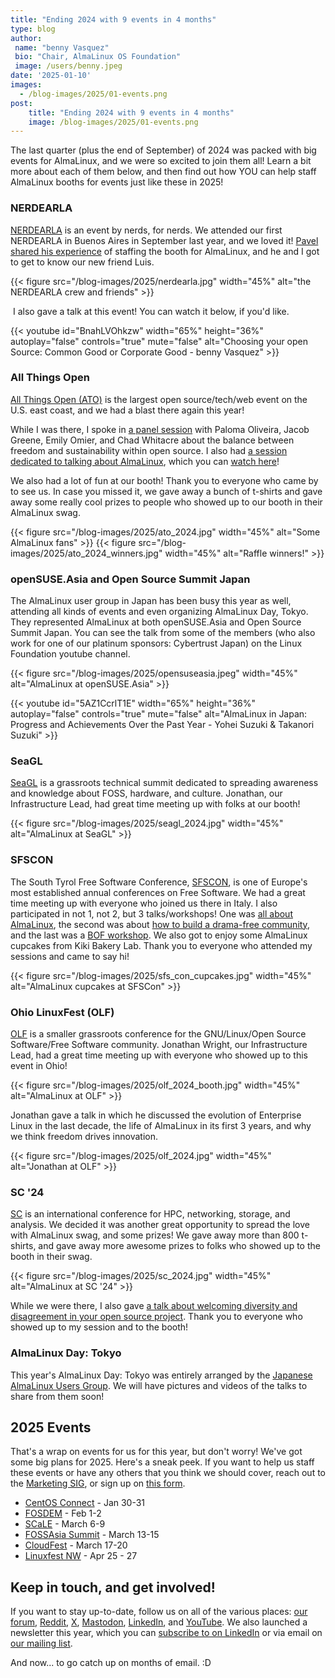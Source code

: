 ```yaml
---
title: "Ending 2024 with 9 events in 4 months"
type: blog
author: 
 name: "benny Vasquez"
 bio: "Chair, AlmaLinux OS Foundation"
 image: /users/benny.jpeg
date: '2025-01-10'
images:
  - /blog-images/2025/01-events.png
post:
    title: "Ending 2024 with 9 events in 4 months"
    image: /blog-images/2025/01-events.png
---
```



The last quarter (plus the end of September) of 2024 was packed with big events for AlmaLinux, and we were so excited to join them all! Learn a bit more about each of them below, and then find out how YOU can help staff AlmaLinux booths for events just like these in 2025!

### NERDEARLA

[NERDEARLA](https://nerdear.la/en/) is an event by nerds, for nerds. We attended our first NERDEARLA in Buenos Aires in September last year, and we loved it! [Pavel shared his experience](https://almalinux.org/blog/2024-12-18-volunteering-at-nerdearla/) of staffing the booth for AlmaLinux, and he and I got to get to know our new friend Luis.

{{< figure src="/blog-images/2025/nerdearla.jpg" width="45%" alt="the NERDEARLA crew and friends" >}}

 I also gave a talk at this event! You can watch it below, if you'd like.

{{< youtube id="BnahLVOhkzw" width="65%" height="36%" autoplay="false" controls="true" mute="false" alt="Choosing your open Source: Common Good or Corporate Good - benny Vasquez" >}}

### All Things Open

[All Things Open (ATO)](https://allthingsopen.org/) is the largest open source/tech/web event on the U.S. east coast, and we had a blast there again this year!

While I was there, I spoke in [a panel session](https://2024.allthingsopen.org/sessions/freedom-vs-sustainable-a-candid-necessary-debate) with Paloma Oliveira, Jacob Greene, Emily Omier, and Chad Whitacre about the balance between freedom and sustainability within open source. I also had [a session dedicated to talking about AlmaLinux](https://2024.allthingsopen.org/sessions/the-state-of-almalinux), which you can [watch here](https://www.youtube.com/watch?v=KuNUUNQSriE)!

We also had a lot of fun at our booth! Thank you to everyone who came by to see us. In case you missed it, we gave away a bunch of t-shirts and gave away some really cool prizes to people who showed up to our booth in their AlmaLinux swag.

{{< figure src="/blog-images/2025/ato_2024.jpg" width="45%" alt="Some AlmaLinux fans" >}}
{{< figure src="/blog-images/2025/ato_2024_winners.jpg" width="45%" alt="Raffle winners!" >}}

### openSUSE.Asia and Open Source Summit Japan

The AlmaLinux user group in Japan has been busy this year as well, attending all kinds of events and even organizing AlmaLinux Day, Tokyo. They represented AlmaLinux at both openSUSE.Asia and Open Source Summit Japan. You can see the talk from some of the members (who also work for one of our platinum sponsors: Cybertrust Japan) on the Linux Foundation youtube channel.

{{< figure src="/blog-images/2025/opensuseasia.jpeg" width="45%" alt="AlmaLinux at openSUSE.Asia" >}}

{{< youtube id="5AZ1CcrlT1E" width="65%" height="36%" autoplay="false" controls="true" mute="false" alt="AlmaLinux in Japan: Progress and Achievements Over the Past Year - Yohei Suzuki & Takanori Suzuki" >}}

### SeaGL

[SeaGL](https://seagl.org/) is a grassroots technical summit dedicated to spreading awareness and knowledge about FOSS, hardware, and culture. Jonathan, our Infrastructure Lead, had great time meeting up with folks at our booth!

{{< figure src="/blog-images/2025/seagl_2024.jpg" width="45%" alt="AlmaLinux at SeaGL" >}}

### SFSCON

The South Tyrol Free Software Conference, [SFSCON](https://www.sfscon.it/), is one of Europe's most established annual conferences on Free Software. We had a great time meeting up with everyone who joined us there in Italy. I also participated in not 1, not 2, but 3 talks/workshops! One was [all about AlmaLinux](https://www.sfscon.it/talks/almalinux-in-brief/), the second was about [how to build a drama-free community](https://www.sfscon.it/talks/building-a-no-drama-community/), and the last was a [BOF workshop](https://www.sfscon.it/workshops/almalinux-bof/). We also got to enjoy some AlmaLinux cupcakes from Kiki Bakery Lab. Thank you to everyone who attended my sessions and came to say hi!

{{< figure src="/blog-images/2025/sfs_con_cupcakes.jpg" width="45%" alt="AlmaLinux cupcakes at SFSCon" >}}

### Ohio LinuxFest (OLF)

[OLF](https://olfconference.org/about/) is a smaller grassroots conference for the GNU/Linux/Open Source Software/Free Software community. Jonathan Wright, our Infrastructure Lead, had a great time meeting up with everyone who showed up to this event in Ohio!

{{< figure src="/blog-images/2025/olf_2024_booth.jpg" width="45%" alt="AlmaLinux at OLF" >}}

Jonathan gave a talk in which he discussed the evolution of Enterprise Linux in the last decade, the life of AlmaLinux in its first 3 years, and why we think freedom drives innovation.

{{< figure src="/blog-images/2025/olf_2024.jpg" width="45%" alt="Jonathan at OLF" >}}

### SC '24

[SC](https://sc24.supercomputing.org/) is an international conference for HPC, networking, storage, and analysis. We decided it was another great opportunity to spread the love with AlmaLinux swag, and some prizes! We gave away more than 800 t-shirts, and gave away more awesome prizes to folks who showed up to the booth in their swag.

{{< figure src="/blog-images/2025/sc_2024.jpg" width="45%" alt="AlmaLinux at SC '24" >}}

While we were there, I also gave [a talk about welcoming diversity and disagreement in your open source project](https://sc24.conference-program.com/presentation/?id=exforum103&sess=sess696). Thank you to everyone who showed up to my session and to the booth!

### AlmaLinux Day: Tokyo

This year's AlmaLinux Day: Tokyo was entirely arranged by the [Japanese AlmaLinux Users Group](https://almalinux.connpass.com/). We will have pictures and videos of the talks to share from them soon!

## 2025 Events

That's a wrap on events for us for this year, but don't worry! We've got some big plans for 2025. Here's a sneak peek. If you want to help us staff these events or have any others that you think we should cover, reach out to the [Marketing SIG](https://wiki.almalinux.org/sigs/Marketing.html), or sign up on [this form](https://docs.google.com/forms/d/e/1FAIpQLSeGkzJxrYX3PKWh9szmT0deV2ScumGpEOmmiAeevStYFpYkYw/viewform?usp=sf_link).

-   [CentOS Connect](https://connect.centos.org/) - Jan 30-31
-   [FOSDEM](https://fosdem.org/2025/) - Feb 1-2
-   [SCaLE](https://www.socallinuxexpo.org) - March 6-9
-   [FOSSAsia Summit](https://summit.fossasia.org/) - March 13-15
-   [CloudFest](https://www.cloudfest.com/) - March 17-20
-   [Linuxfest NW](https://linuxfestnorthwest.org/) - Apr 25 - 27

## Keep in touch, and get involved!

If you want to stay up-to-date, follow us on all of the various places: [our forum](https://almalinux.discourse.group/), [Reddit](https://www.reddit.com/r/AlmaLinux/), [X](https://twitter.com/AlmaLinux), [Mastodon](https://fosstodon.org/@almalinux/), [LinkedIn](https://www.linkedin.com/company/80320905/), and [YouTube](https://www.youtube.com/channel/UCt9lpkqUPp1FUEi9uqVlPQA). We also launched a newsletter this year, which you can [subscribe to on LinkedIn](https://www.linkedin.com/newsletters/almalinux-news-7123058222835376128/) or via email on [our mailing list](https://lists.almalinux.org/postorius/lists/newsletters.lists.almalinux.org/).

And now... to go catch up on months of email. :D